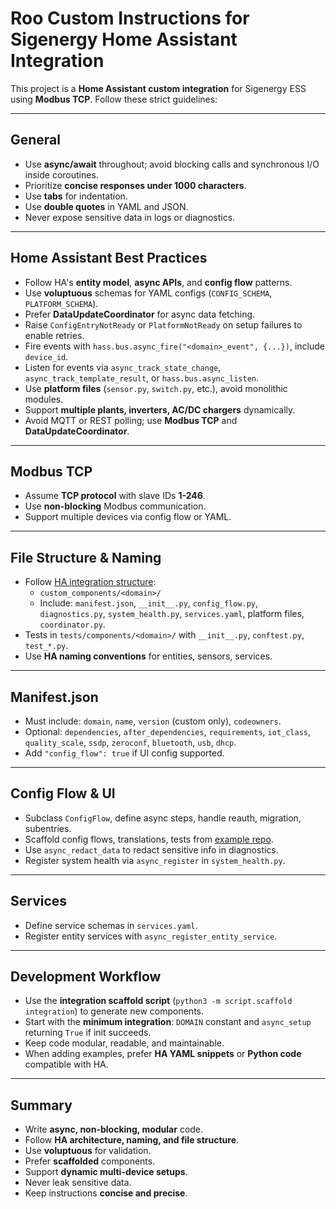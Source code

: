 # Roo Custom Instructions for Sigenergy Home Assistant Integration

This project is a **Home Assistant custom integration** for Sigenergy ESS using **Modbus TCP**. Follow these strict guidelines:

---

## General

- Use **async/await** throughout; avoid blocking calls and synchronous I/O inside coroutines.
- Prioritize **concise responses under 1000 characters**.
- Use **tabs** for indentation.
- Use **double quotes** in YAML and JSON.
- Never expose sensitive data in logs or diagnostics.

---

## Home Assistant Best Practices

- Follow HA's **entity model**, **async APIs**, and **config flow** patterns.
- Use **voluptuous** schemas for YAML configs (`CONFIG_SCHEMA`, `PLATFORM_SCHEMA`).
- Prefer **DataUpdateCoordinator** for async data fetching.
- Raise `ConfigEntryNotReady` or `PlatformNotReady` on setup failures to enable retries.
- Fire events with `hass.bus.async_fire("<domain>_event", {...})`, include `device_id`.
- Listen for events via `async_track_state_change`, `async_track_template_result`, or `hass.bus.async_listen`.
- Use **platform files** (`sensor.py`, `switch.py`, etc.), avoid monolithic modules.
- Support **multiple plants, inverters, AC/DC chargers** dynamically.
- Avoid MQTT or REST polling; use **Modbus TCP** and **DataUpdateCoordinator**.

---

## Modbus TCP

- Assume **TCP protocol** with slave IDs **1-246**.
- Use **non-blocking** Modbus communication.
- Support multiple devices via config flow or YAML.

---

## File Structure & Naming

- Follow [HA integration structure](https://developers.home-assistant.io/docs/creating_integration_file_structure):
	- `custom_components/<domain>/`
	- Include: `manifest.json`, `__init__.py`, `config_flow.py`, `diagnostics.py`, `system_health.py`, `services.yaml`, platform files, `coordinator.py`.
- Tests in `tests/components/<domain>/` with `__init__.py`, `conftest.py`, `test_*.py`.
- Use **HA naming conventions** for entities, sensors, services.

---

## Manifest.json

- Must include: `domain`, `name`, `version` (custom only), `codeowners`.
- Optional: `dependencies`, `after_dependencies`, `requirements`, `iot_class`, `quality_scale`, `ssdp`, `zeroconf`, `bluetooth`, `usb`, `dhcp`.
- Add `"config_flow": true` if UI config supported.

---

## Config Flow & UI

- Subclass `ConfigFlow`, define async steps, handle reauth, migration, subentries.
- Scaffold config flows, translations, tests from [example repo](https://github.com/home-assistant/example-custom-config).
- Use `async_redact_data` to redact sensitive info in diagnostics.
- Register system health via `async_register` in `system_health.py`.

---

## Services

- Define service schemas in `services.yaml`.
- Register entity services with `async_register_entity_service`.

---

## Development Workflow

- Use the **integration scaffold script** (`python3 -m script.scaffold integration`) to generate new components.
- Start with the **minimum integration**: `DOMAIN` constant and `async_setup` returning `True` if init succeeds.
- Keep code modular, readable, and maintainable.
- When adding examples, prefer **HA YAML snippets** or **Python code** compatible with HA.

---

## Summary

- Write **async, non-blocking, modular** code.
- Follow **HA architecture, naming, and file structure**.
- Use **voluptuous** for validation.
- Prefer **scaffolded** components.
- Support **dynamic multi-device setups**.
- Never leak sensitive data.
- Keep instructions **concise and precise**.